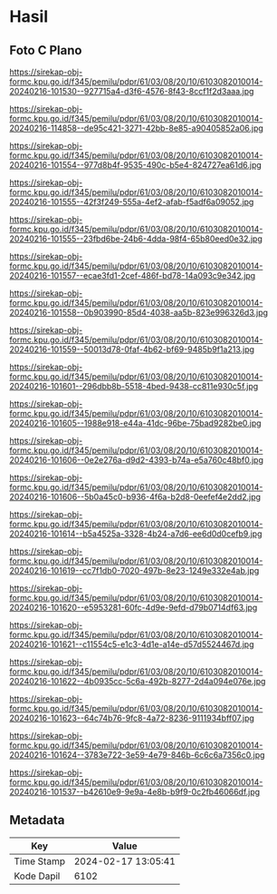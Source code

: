 # Hasil

## Foto C Plano

https://sirekap-obj-formc.kpu.go.id/f345/pemilu/pdpr/61/03/08/20/10/6103082010014-20240216-101530--927715a4-d3f6-4576-8f43-8ccf1f2d3aaa.jpg

https://sirekap-obj-formc.kpu.go.id/f345/pemilu/pdpr/61/03/08/20/10/6103082010014-20240216-114858--de95c421-3271-42bb-8e85-a90405852a06.jpg

https://sirekap-obj-formc.kpu.go.id/f345/pemilu/pdpr/61/03/08/20/10/6103082010014-20240216-101554--977d8b4f-9535-490c-b5e4-824727ea61d6.jpg

https://sirekap-obj-formc.kpu.go.id/f345/pemilu/pdpr/61/03/08/20/10/6103082010014-20240216-101555--42f3f249-555a-4ef2-afab-f5adf6a09052.jpg

https://sirekap-obj-formc.kpu.go.id/f345/pemilu/pdpr/61/03/08/20/10/6103082010014-20240216-101555--23fbd6be-24b6-4dda-98f4-65b80eed0e32.jpg

https://sirekap-obj-formc.kpu.go.id/f345/pemilu/pdpr/61/03/08/20/10/6103082010014-20240216-101557--ecae3fd1-2cef-486f-bd78-14a093c9e342.jpg

https://sirekap-obj-formc.kpu.go.id/f345/pemilu/pdpr/61/03/08/20/10/6103082010014-20240216-101558--0b903990-85d4-4038-aa5b-823e996326d3.jpg

https://sirekap-obj-formc.kpu.go.id/f345/pemilu/pdpr/61/03/08/20/10/6103082010014-20240216-101559--50013d78-0faf-4b62-bf69-9485b9f1a213.jpg

https://sirekap-obj-formc.kpu.go.id/f345/pemilu/pdpr/61/03/08/20/10/6103082010014-20240216-101601--296dbb8b-5518-4bed-9438-cc811e930c5f.jpg

https://sirekap-obj-formc.kpu.go.id/f345/pemilu/pdpr/61/03/08/20/10/6103082010014-20240216-101605--1988e918-e44a-41dc-96be-75bad9282be0.jpg

https://sirekap-obj-formc.kpu.go.id/f345/pemilu/pdpr/61/03/08/20/10/6103082010014-20240216-101606--0e2e276a-d9d2-4393-b74a-e5a760c48bf0.jpg

https://sirekap-obj-formc.kpu.go.id/f345/pemilu/pdpr/61/03/08/20/10/6103082010014-20240216-101606--5b0a45c0-b936-4f6a-b2d8-0eefef4e2dd2.jpg

https://sirekap-obj-formc.kpu.go.id/f345/pemilu/pdpr/61/03/08/20/10/6103082010014-20240216-101614--b5a4525a-3328-4b24-a7d6-ee6d0d0cefb9.jpg

https://sirekap-obj-formc.kpu.go.id/f345/pemilu/pdpr/61/03/08/20/10/6103082010014-20240216-101619--cc7f1db0-7020-497b-8e23-1249e332e4ab.jpg

https://sirekap-obj-formc.kpu.go.id/f345/pemilu/pdpr/61/03/08/20/10/6103082010014-20240216-101620--e5953281-60fc-4d9e-9efd-d79b0714df63.jpg

https://sirekap-obj-formc.kpu.go.id/f345/pemilu/pdpr/61/03/08/20/10/6103082010014-20240216-101621--c11554c5-e1c3-4d1e-a14e-d57d5524467d.jpg

https://sirekap-obj-formc.kpu.go.id/f345/pemilu/pdpr/61/03/08/20/10/6103082010014-20240216-101622--4b0935cc-5c6a-492b-8277-2d4a094e076e.jpg

https://sirekap-obj-formc.kpu.go.id/f345/pemilu/pdpr/61/03/08/20/10/6103082010014-20240216-101623--64c74b76-9fc8-4a72-8236-9111934bff07.jpg

https://sirekap-obj-formc.kpu.go.id/f345/pemilu/pdpr/61/03/08/20/10/6103082010014-20240216-101624--3783e722-3e59-4e79-846b-6c6c6a7356c0.jpg

https://sirekap-obj-formc.kpu.go.id/f345/pemilu/pdpr/61/03/08/20/10/6103082010014-20240216-101537--b42610e9-9e9a-4e8b-b9f9-0c2fb46066df.jpg


## Metadata

| Key        | Value               |
| ---------- | ------------------- |
| Time Stamp | 2024-02-17 13:05:41 |
| Kode Dapil | 6102                |




